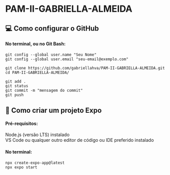 # PAM-II-GABRIELLA-ALMEIDA

## 💻 Como configurar o GitHub 

#### No terminal, ou no Git Bash:

    git config --global user.name "Seu Nome"  
    git config --global user.email "seu-email@exemplo.com"  

    git clone https://github.com/gabriellahva/PAM-II-GABRIELLA-ALMEIDA.git  
    cd PAM-II-GABRIELLA-ALMEIDA/  

    git add .  
    git status  
    git commit -m "mensagem do commit"  
    git push



## 📖 Como criar um projeto Expo

#### Pré-requisitos:  
Node.js (versão LTS) instalado  
VS Code ou qualquer outro editor de código ou IDE preferido instalado

#### No terminal:  

    npx create-expo-app@latest  
    npx expo start



